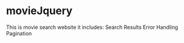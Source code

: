# movieJquery

This is movie search website
    it includes: Search Results
                 Error Handling
                 Pagination

